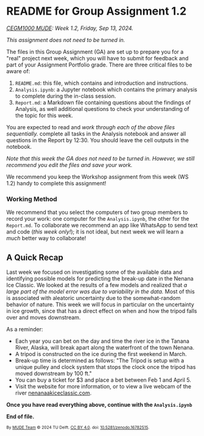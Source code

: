 # README for Group Assignment 1.2

*[CEGM1000 MUDE](http://mude.citg.tudelft.nl/): Week 1.2, Friday, Sep 13, 2024.*

_This assignment does not need to be turned in._

The files in this Group Assignment (GA) are set up to prepare you for a "real" project next week, which you will have to submit for feedback and part of your Assignment Portfolio grade. There are three critical files to be aware of:

1. `README.md`: this file, which contains and introduction and instructions.
2. `Analysis.ipynb`: a Jupyter notebook which contains the primary analysis to complete during the in-class session.
3. `Report.md`: a Markdown file containing questions about the findings of Analysis, as well additional questions to check your understanding of the topic for this week.

You are expected to read and _work through each of the above files sequentially._ complete all tasks in the Analysis notebook and answer all questions in the Report by 12:30. You should leave the cell outputs in the notebook.

_Note that this week the GA does not need to be turned in. However, we still recommend you edit the files and save your work._

We recommend you keep the Workshop assignment from this week (WS 1.2) handy to complete this assignment!

### Working Method

We recommend that you select the computers of two group members to record your work: one computer for the `Analysis.ipynb`, the other for the `Report.md`. To collaborate we recommend an app like WhatsApp to send text and code (_this week only!_); it is not ideal, but next week we will learn a _much_ better way to collaborate!

## A Quick Recap

Last week we focused on investigating some of the available data and identifying possible models for predicting the break-up date in the Nenana Ice Classic. We looked at the results of a few models and realized that _a large part of the model error was due to variability in the data._ Most of this is associated with aleatoric uncertainty due to the somewhat-random behavior of nature. This week we will focus in particular on the uncertainty in ice growth, since that has a direct effect on when and how the tripod falls over and moves downstream.

As a reminder:
- Each year you can bet on the day and time the river ice in the Tanana River, Alaska, will break apart along the waterfront of the town Nenana.
- A tripod is constructed on the ice during the first weekend in March.
- Break-up time is determined as follows: "The Tripod is setup with a unique pulley and clock system that stops the clock once the tripod has moved downstream by 100 ft."
- You can buy a ticket for $3 and place a bet between Feb 1 and April 5.
- Visit the website for more information, or to view a live webcam of the river [nenanaakiceclassic.com](https://www.nenanaakiceclassic.com/).

**Once you have read everything above, continue with the `Analysis.ipynb`**

**End of file.**

<span style="font-size: 75%">
By <a rel="MUDE" href="http://mude.citg.tudelft.nl/">MUDE Team</a> &copy; 2024 TU Delft. <a rel="license" href="http://creativecommons.org/licenses/by/4.0/">CC BY 4.0</a>. doi: <a rel="Zenodo DOI" href="https://doi.org/10.5281/zenodo.16782515">10.5281/zenodo.16782515</a>.